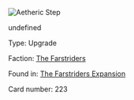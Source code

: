 
![Aetheric Step](https://warhammerunderworlds.com/wp-content/uploads/sites/6/2018/03/223_ENG.png)

undefined

Type: Upgrade

Faction: [The Farstriders](/factions/the-farstriders.md)

Found in: [The Farstriders Expansion](/locations/the-farstriders-expansion.md)

Card number: 223
